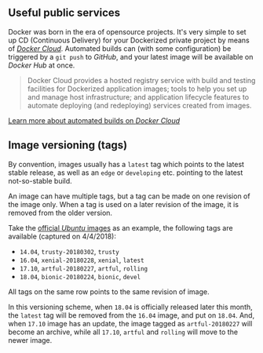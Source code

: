 ## Useful public services

Docker was born in the era of opensource projects. It's very simple to set up CD (Continuous Delivery) for your Dockerized private project by means of *[Docker Cloud](https://cloud.docker.com)*. Automated builds can (with some configuration) be triggered by a `git push` to *GitHub*, and your latest image will be available on *Docker Hub* at once.

> Docker Cloud provides a hosted registry service with build and testing facilities for Dockerized application images; tools to help you set up and manage host infrastructure; and application lifecycle features to automate deploying (and redeploying) services created from images.

[Learn more about automated builds on *Docker Cloud*](https://docs.docker.com/docker-cloud/builds)

## Image versioning (tags)

By convention, images usually has a `latest` tag which points to the latest stable release, as well as an `edge` or `developing` etc. pointing to the latest not-so-stable build.

An image can have multiple tags, but a tag can be made on one revision of the image only. When a tag is used on a later revision of the image, it is removed from the older version.

Take the [official *Ubuntu* images](https://store.docker.com/images/ubuntu) as an example, the following tags are available (captured on 4/4/2018):

* `14.04`, `trusty-20180302`, `trusty`
* `16.04`, `xenial-20180228`, `xenial`, `latest`
* `17.10`, `artful-20180227`, `artful`, `rolling`
* `18.04`, `bionic-20180224`, `bionic`, `devel`

All tags on the same row points to the same revision of image.

In this versioning scheme, when `18.04` is officially released later this month, the `latest` tag will be removed from the `16.04` image, and put on `18.04`. And, when `17.10` image has an update, the image tagged as `artful-20180227` will become an archive, while all `17.10`, `artful` and `rolling` will move to the newer image.
